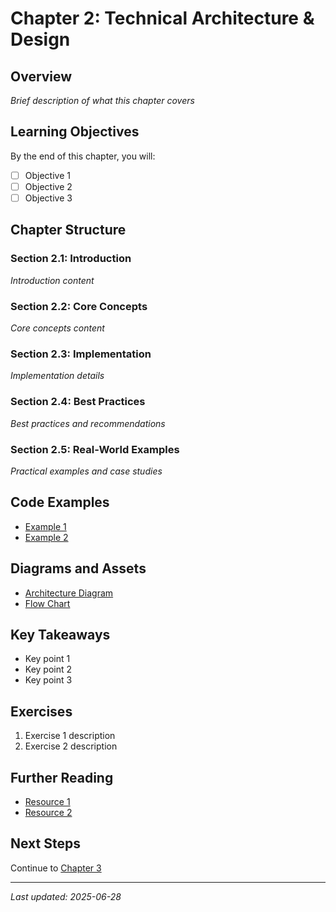 # Chapter 2: Technical Architecture & Design

## Overview

*Brief description of what this chapter covers*

## Learning Objectives

By the end of this chapter, you will:
- [ ] Objective 1
- [ ] Objective 2
- [ ] Objective 3

## Chapter Structure

### Section 2.1: Introduction
*Introduction content*

### Section 2.2: Core Concepts
*Core concepts content*

### Section 2.3: Implementation
*Implementation details*

### Section 2.4: Best Practices
*Best practices and recommendations*

### Section 2.5: Real-World Examples
*Practical examples and case studies*

## Code Examples

- [Example 1](../../src/examples/chapter_02_example_1.py)
- [Example 2](../../src/examples/chapter_02_example_2.py)

## Diagrams and Assets

- [Architecture Diagram](../../assets/diagrams/chapter_02_architecture.md)
- [Flow Chart](../../assets/diagrams/chapter_02_flow.md)

## Key Takeaways

- Key point 1
- Key point 2  
- Key point 3

## Exercises

1. Exercise 1 description
2. Exercise 2 description

## Further Reading

- [Resource 1](link)
- [Resource 2](link)

## Next Steps

Continue to [Chapter 3](../chapters/03_next_chapter/README.md)

---

*Last updated: 2025-06-28*
